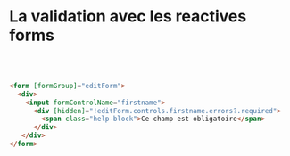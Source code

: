 <!-- .slide: class="with-code inconsolata" -->
# La validation avec les reactives forms
<br><br>

```html
<form [formGroup]="editForm">
  <div>
    <input formControlName="firstname">  
      <div [hidden]="!editForm.controls.firstname.errors?.required">
        <span class="help-block">Ce champ est obligatoire</span>
      </div>
   </div>
</form>
```
<!-- .element: class="big-code" -->
